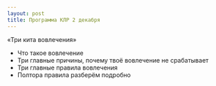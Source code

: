 ```yaml
---
layout: post
title: Программа КЛР 2 декабря
---
```


«Три кита вовлечения»

- Что такое вовлечение
- Три главные причины, почему твоё вовлечение не срабатывает
- Три главные правила вовлечения
- Полтора правила разберём подробно
